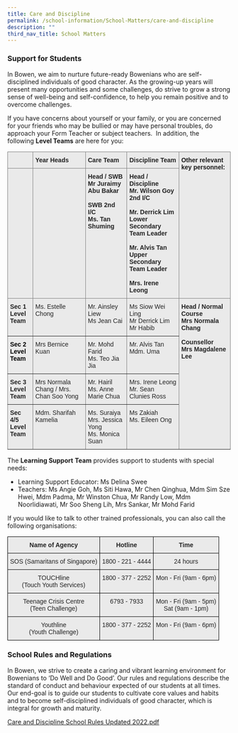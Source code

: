 ```yaml
---
title: Care and Discipline
permalink: /school-information/School-Matters/care-and-discipline
description: ""
third_nav_title: School Matters
---
```

### Support for Students


In Bowen, we aim to nurture future-ready Bowenians who are self-disciplined individuals of good character. As the growing-up years will present many opportunities and some challenges, do strive to grow a strong sense of well-being and self-confidence, to help you remain positive and to overcome challenges.

If you have concerns about yourself or your family, or you are concerned for your friends who may be bullied or may have personal troubles, do approach your Form Teacher or subject teachers.  In addition, the following **Level Teams** are here for you:

<style type="text/css">
.tg  {border-collapse:collapse;border-spacing:0;}
.tg td{border-color:black;border-style:solid;border-width:1px;font-family:Arial, sans-serif;font-size:14px;
  overflow:hidden;padding:10px 5px;word-break:normal;}
.tg th{border-color:black;border-style:solid;border-width:1px;font-family:Arial, sans-serif;font-size:14px;
  font-weight:normal;overflow:hidden;padding:10px 5px;word-break:normal;}
.tg .tg-h0om{background-color:#eaeaea;border-color:inherit;font-weight:bold;text-align:left;vertical-align:top}
.tg .tg-z5wu{background-color:#EAEAEA;border-color:inherit;color:#222;font-weight:bold;text-align:left;vertical-align:top}
.tg .tg-cjod{background-color:#EAEAEA;border-color:inherit;color:#222;text-align:left;vertical-align:top}
.tg .tg-bd46{background-color:#EAEAEA;border-color:inherit;color:#000000;font-weight:bold;text-align:left;vertical-align:top}
</style>
<table class="tg">
<thead>
  <tr>
    <th class="tg-z5wu"></th>
    <th class="tg-z5wu">Year Heads</th>
    <th class="tg-z5wu">Care Team</th>
    <th class="tg-z5wu">Discipline Team</th>
    <th class="tg-h0om" rowspan="2">Other relevant key personnel:</th>
  </tr>
  <tr>
    <th class="tg-z5wu"> </th>
    <th class="tg-z5wu"></th>
    <th class="tg-z5wu">Head / SWB <br>Mr Juraimy Abu Bakar<br> <br>SWB 2nd I/C<br>Ms. Tan Shuming</th>
    <th class="tg-z5wu">Head / Discipline<br>Mr. Wilson Goy<br>2nd I/C <br><br>Mr. Derrick Lim<br>Lower Secondary Team Leader<br><br>Mr. Alvis Tan<br>Upper Secondary Team Leader<br><br>Mrs. Irene Leong</th>
  </tr>
</thead>
<tbody>
  <tr>
    <td class="tg-z5wu">Sec 1<br>Level Team</td>
    <td class="tg-cjod">Ms. Estelle Chong<br><br></td>
    <td class="tg-cjod">Mr. Ainsley Liew<br>Ms Jean Cai<br> </td>
    <td class="tg-cjod">Ms Siow Wei Ling<br>Mr Derrick Lim<br>Mr Habib</td>
    <td class="tg-z5wu" rowspan="4">Head / Normal Course <br>Mrs Normala Chang<br> <br>Counsellor<br>Mrs Magdalene Lee</td>
  </tr>
  <tr>
    <td class="tg-bd46">Sec 2<br>Level Team</td>
    <td class="tg-cjod">Mrs Bernice Kuan</td>
    <td class="tg-cjod">Mr. Mohd Farid<br>Ms. Teo Jia Jia</td>
    <td class="tg-cjod">Mr. Alvis Tan<br>Mdm. Uma</td>
  </tr>
  <tr>
    <td class="tg-z5wu">Sec 3<br>Level Team</td>
    <td class="tg-cjod">Mrs Normala Chang / Mrs. Chan Soo Yong</td>
    <td class="tg-cjod">Mr. Hairil<br>Ms. Anne Marie Chua</td>
    <td class="tg-cjod">Mrs. Irene Leong<br>Mr. Sean Clunies Ross<br> </td>
  </tr>
  <tr>
    <td class="tg-z5wu">Sec 4/5<br>Level Team</td>
    <td class="tg-cjod">Mdm. Sharifah Kamelia<br></td>
    <td class="tg-cjod">Ms. Suraiya<br> Mrs. Jessica Yong<br>Ms. Monica Suan</td>
    <td class="tg-cjod">Ms Zakiah<br>Ms. Eileen Ong<br> </td>
  </tr>
</tbody>
</table>

The **Learning Support** **Team** provides support to students with special needs:

*   Learning Support Educator: Ms Delina Swee
*   Teachers: Ms Angie Goh, Ms Siti Hawa, Mr Chen Qinghua, Mdm Sim Sze Hwei, Mdm Padma, Mr Winston Chua, Mr Randy Low, Mdm Noorlidiawati, Mr Soo Sheng Lih, Mrs Sankar, Mr Mohd Farid

If you would like to talk to other trained professionals, you can also call the following organisations:

<style type="text/css">
.tg  {border-collapse:collapse;border-spacing:0;}
.tg td{border-color:black;border-style:solid;border-width:1px;font-family:Arial, sans-serif;font-size:14px;
  overflow:hidden;padding:10px 5px;word-break:normal;}
.tg th{border-color:black;border-style:solid;border-width:1px;font-family:Arial, sans-serif;font-size:14px;
  font-weight:normal;overflow:hidden;padding:10px 5px;word-break:normal;}
.tg .tg-n4qt{background-color:#EAEAEA;color:#222;font-weight:bold;text-align:center;vertical-align:top}
.tg .tg-ii8k{background-color:#EAEAEA;color:#222;text-align:center;vertical-align:top}
</style>
<table class="tg">
<thead>
  <tr>
    <th class="tg-n4qt">Name of Agency</th>
    <th class="tg-n4qt">Hotline</th>
    <th class="tg-n4qt">Time</th>
  </tr>
</thead>
<tbody>
  <tr>
    <td class="tg-ii8k">SOS (Samaritans of Singapore)</td>
    <td class="tg-ii8k">1800 - 221 - 4444</td>
    <td class="tg-ii8k">24 hours</td>
  </tr>
  <tr>
    <td class="tg-ii8k">TOUCHline<br>(Touch Youth Services)</td>
    <td class="tg-ii8k">1800 - 377 - 2252</td>
    <td class="tg-ii8k">Mon - Fri (9am - 6pm)</td>
  </tr>
  <tr>
    <td class="tg-ii8k">Teenage Crisis Centre<br>(Teen Challenge)</td>
    <td class="tg-ii8k">6793 - 7933</td>
    <td class="tg-ii8k">Mon - Fri (9am - 5pm)<br>Sat (9am - 1pm)</td>
  </tr>
  <tr>
    <td class="tg-ii8k">Youthline<br>(Youth Challenge)</td>
    <td class="tg-ii8k">1800 - 377 - 2252</td>
    <td class="tg-ii8k">Mon - Fri (9am - 6pm)</td>
  </tr>
</tbody>
</table>

### School Rules and Regulations

In Bowen, we strive to create a caring and vibrant learning environment for Bowenians to ‘Do Well and Do Good’. Our rules and regulations describe the standard of conduct and behaviour expected of our students at all times. Our end-goal is to guide our students to cultivate core values and habits and to become self-disciplined individuals of good character, which is integral for growth and maturity.

[Care and Discipline School Rules Updated 2022.pdf](/files/Discipline%20and%20Rules%20website%20updated%20as%20of%2019th%20January%202022.pdf)
